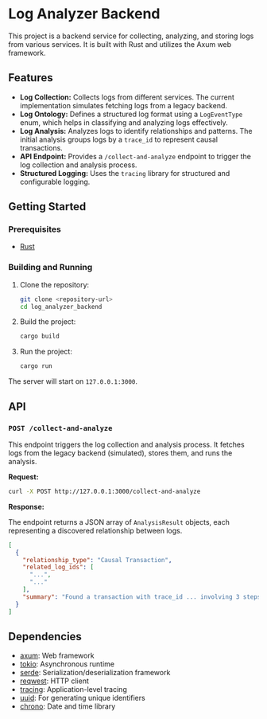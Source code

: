 # Log Analyzer Backend

This project is a backend service for collecting, analyzing, and storing logs from various services. It is built with Rust and utilizes the Axum web framework.

## Features

*   **Log Collection:** Collects logs from different services. The current implementation simulates fetching logs from a legacy backend.
*   **Log Ontology:** Defines a structured log format using a `LogEventType` enum, which helps in classifying and analyzing logs effectively.
*   **Log Analysis:** Analyzes logs to identify relationships and patterns. The initial analysis groups logs by a `trace_id` to represent causal transactions.
*   **API Endpoint:** Provides a `/collect-and-analyze` endpoint to trigger the log collection and analysis process.
*   **Structured Logging:** Uses the `tracing` library for structured and configurable logging.

## Getting Started

### Prerequisites

*   [Rust](https://www.rust-lang.org/tools/install)

### Building and Running

1.  Clone the repository:
    ```sh
    git clone <repository-url>
    cd log_analyzer_backend
    ```

2.  Build the project:
    ```sh
    cargo build
    ```

3.  Run the project:
    ```sh
    cargo run
    ```

The server will start on `127.0.0.1:3000`.

## API

### `POST /collect-and-analyze`

This endpoint triggers the log collection and analysis process. It fetches logs from the legacy backend (simulated), stores them, and runs the analysis.

**Request:**
```bash
curl -X POST http://127.0.0.1:3000/collect-and-analyze
```

**Response:**

The endpoint returns a JSON array of `AnalysisResult` objects, each representing a discovered relationship between logs.

```json
[
  {
    "relationship_type": "Causal Transaction",
    "related_log_ids": [
      "...",
      "..."
    ],
    "summary": "Found a transaction with trace_id ... involving 3 steps."
  }
]
```

## Dependencies

*   [axum](https://github.com/tokio-rs/axum): Web framework
*   [tokio](https://tokio.rs/): Asynchronous runtime
*   [serde](https://serde.rs/): Serialization/deserialization framework
*   [reqwest](https://docs.rs/reqwest/latest/reqwest/): HTTP client
*   [tracing](https://docs.rs/tracing/latest/tracing/): Application-level tracing
*   [uuid](https://docs.rs/uuid/latest/uuid/): For generating unique identifiers
*   [chrono](https://docs.rs/chrono/latest/chrono/): Date and time library
